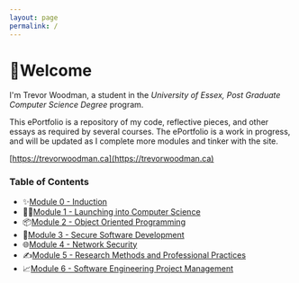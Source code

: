```yaml
---
layout: page
permalink: /
---
```


# 👋Welcome

I'm Trevor Woodman, a student in the _University of Essex, Post Graduate Computer Science Degree_ program.

This ePortfolio is a repository of my code, reflective pieces, and other essays as required by several courses. The ePortfolio is a work in progress, and will be updated as I complete more modules and tinker with the site.

[https://trevorwoodman.ca](https://trevorwoodman.ca)

### Table of Contents

- ✨[Module 0 - Induction](/pages/module0.html)
- 🧑‍💻[Module 1 - Launching into Computer Science](/pages/module1.html)
- 📦[Module 2 - Object Oriented Programming](/pages/module2.html)
- 🔏[Module 3 - Secure Software Development](/pages/module3.html)
- 🌐[Module 4 - Network Security](/pages/module4.html)
- ✍️[Module 5 - Research Methods and Professional Practices](/pages/module5.html)
- 📈[Module 6 - Software Engineering Project Management](/pages/module6.html)
